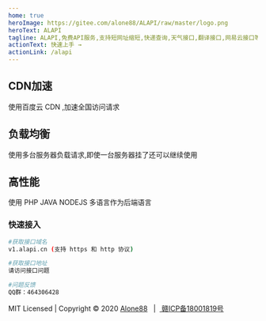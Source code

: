 ```yaml
---
home: true
heroImage: https://gitee.com/alone88/ALAPI/raw/master/logo.png
heroText: ALAPI
tagline: ALAPI,免费API服务,支持短网址缩短,快递查询,天气接口,翻译接口,网易云接口等...
actionText: 快速上手 →
actionLink: /alapi
---
```


<div style="text-align: center">
  <Bit/>
</div>

<div class="features">
  <div class="feature">
    <h2>CDN加速</h2>
    <p>使用百度云 CDN ,加速全国访问请求</p>
  </div>
  <div class="feature">
    <h2>负载均衡</h2>
    <p>使用多台服务器负载请求,即使一台服务器挂了还可以继续使用</p>
  </div>
  <div class="feature">
    <h2>高性能</h2>
    <p>使用 PHP JAVA NODEJS 多语言作为后端语言</p>
  </div>
</div>

### 快速接入
```bash
#获取接口域名
v1.alapi.cn (支持 https 和 http 协议)

#获取接口地址
请访问接口问题

#问题反馈
QQ群：464306428
```

<div class="footer">
<p>MIT Licensed | Copyright © 2020 <a href="https://alone88.cn" target="_blank" title="Alone88">Alone88</a> &nbsp;  | &nbsp;<a href="http://www.beian.miit.gov.cn/" target="_blank"  title="备案号"> 赣ICP备18001819号</a></p>
</div>

